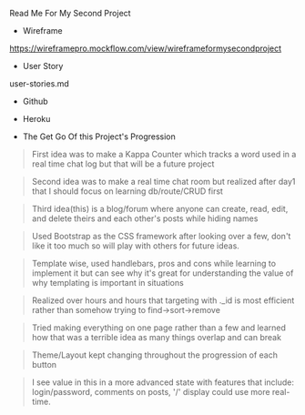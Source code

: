 Read Me For My Second Project





- Wireframe

https://wireframepro.mockflow.com/view/wireframeformysecondproject

- User Story

user-stories.md



- Github




- Heroku




- The Get Go Of this Project's Progression

> First idea was to make a Kappa Counter which tracks a word used in a
  real time chat log but that will be a future project

> Second idea was to make a real time chat room but realized after day1
  that I should focus on learning db/route/CRUD first

> Third idea(this) is a blog/forum where anyone can create, read, edit,
  and delete theirs and each other's posts while hiding names

> Used Bootstrap as the CSS framework after looking over a few, don't
  like it too much so will play with others for future ideas.

> Template wise, used handlebars, pros and cons while learning to
  implement it but can see why it's great for understanding the value of
  why templating is important in situations

> Realized over hours and hours that targeting with ._id is most efficient
  rather than somehow trying to find->sort->remove

> Tried making everything on one page rather than a few and learned how
  that was a terrible idea as many things overlap and can break

> Theme/Layout kept changing throughout the progression of each button

> I see value in this in a more advanced state with features that include:
  login/password, comments on posts, '/' display could use more real-time.

